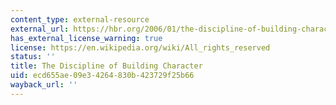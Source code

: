 ```yaml
---
content_type: external-resource
external_url: https://hbr.org/2006/01/the-discipline-of-building-character
has_external_license_warning: true
license: https://en.wikipedia.org/wiki/All_rights_reserved
status: ''
title: The Discipline of Building Character
uid: ecd655ae-09e3-4264-830b-423729f25b66
wayback_url: ''
---
```

